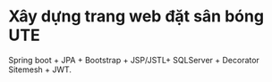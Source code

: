 
# Xây dựng trang web đặt sân bóng UTE

Spring boot + JPA + Bootstrap + JSP/JSTL+ SQLServer + Decorator Sitemesh + JWT.
